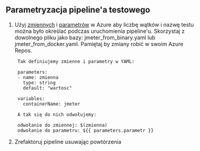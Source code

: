 ## Parametryzacja pipeline'a testowego

1. Użyj [zmiennych](https://docs.microsoft.com/en-us/azure/devops/pipelines/process/variables?view=azure-devops&tabs=yaml%2Cbatch
) i [parametrów](https://docs.microsoft.com/en-us/azure/devops/pipelines/process/runtime-parameters?view=azure-devops&tabs=script) w Azure aby 
liczbę wątków i nazwę testu  można było określać podczas uruchomienia pipeline'u. Skorzystaj z dowolnego pliku jako bazy: jmeter_from_binary.yaml lub jmeter_from_docker.yaml. Pamiętaj by zmiany robić w swoim Azure Repos.

        Tak definiujemy zmienne i parametry w YAML:
                
        parameters:
        - name: zmienna
          type: string
          default: "wartosc"

        variables:
          containerName: jmeter
        
        A tak się do nich odwołujemy:
        
        odwołanie do zmiennej: $(zmienna)
        odwołanie do parametru: ${{ parameters.parametr }}
        
2. Zrefaktoruj pipeline usuwając powtórzenia